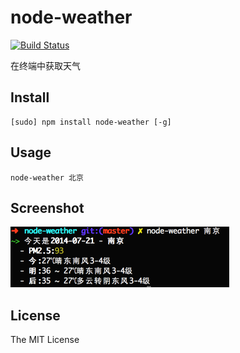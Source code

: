 # node-weather

[![Build Status](https://travis-ci.org/SFantasy/send.svg?branch=master)](https://travis-ci.org/SFantasy/node-weather)

在终端中获取天气

## Install

```
[sudo] npm install node-weather [-g]
```

## Usage

```
node-weather 北京
```

## Screenshot

![screenshot](node-weather.png)

## License

The MIT License
